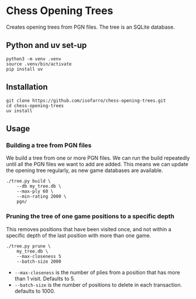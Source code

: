 Chess Opening Trees
===================

Creates opening trees from PGN files. The tree is an SQLite database.


## Python and uv set-up

```
python3 -m venv .venv
source .venv/bin/activate
pip install uv
```

## Installation

```
git clone https://github.com/isofarro/chess-opening-trees.git
cd chess-opening-trees
uv install
```

## Usage


### Building a tree from PGN files

We build a tree from one or more PGN files. We can run the build repeatedly until
all the PGN files we want to add are added. This means we can update the opening
tree regularly, as new game databases are available.

```
./tree.py build \
    --db my_tree.db \
    --max-ply 60 \
    --min-rating 2000 \
    pgn/
```

### Pruning the tree of one game positions to a specific depth

This removes positions that have been visited once, and not within a specific
depth of the last position with more than one game.

```
./tree.py prune \
    my_tree.db \
    --max-closeness 5
    --batch-size 2000
```

* `--max-closeness` is the number of plies from a position that has more than 1 visit. Defaults to 5.
* `--batch-size` is the number of positions to delete in each transaction. defaults to 1000.
